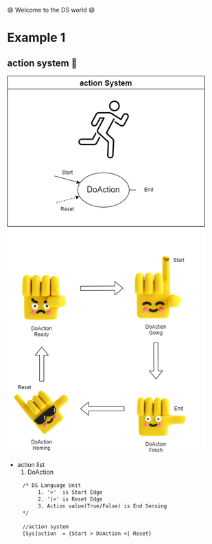 :smile: Welcome to the DS world  :smile:
# Example 1 

## action system :raising_hand:


 ![AAA](./ex1.dio.png)
 
  - action list 
    1. DoAction



```
     /* DS Language Unit
          1. '>'  is Start Edge
          2. '|>' is Reset Edge
          3. Action value(True/False) is End Sensing
     */

     //action system 
     [Sys]action  = {Start > DoAction <| Reset}
```

